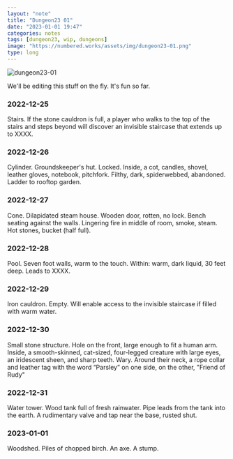 ```yaml
---
layout: "note"
title: "Dungeon23 01"
date: "2023-01-01 19:47"
categories: notes
tags: [dungeon23, wip, dungeons]
image: "https://numbered.works/assets/img/dungeon23-01.png"
type: long
---
```

![dungeon23-01](https://numbered.works/assets/img/dungeon23-01.png)

We'll be editing this stuff on the fly. It's fun so far.

### 2022-12-25
Stairs. If the stone cauldron is full, a player who walks to the top of the stairs and steps beyond will discover an invisible staircase that extends up to XXXX.

### 2022-12-26
Cylinder. Groundskeeper's hut. Locked. Inside, a cot, candles, shovel, leather gloves, notebook, pitchfork. Filthy, dark, spiderwebbed, abandoned. Ladder to rooftop garden.

### 2022-12-27
Cone. Dilapidated steam house. Wooden door, rotten, no lock. Bench seating against the walls. Lingering fire in middle of room, smoke, steam. Hot stones, bucket (half full).

### 2022-12-28
Pool. Seven foot walls, warm to the touch. Within: warm, dark liquid, 30 feet deep. Leads to XXXX.

### 2022-12-29
Iron cauldron. Empty. Will enable access to the invisible staircase if filled with warm water.

### 2022-12-30
Small stone structure. Hole on the front, large enough to fit a human arm. Inside, a smooth-skinned, cat-sized, four-legged creature with large eyes, an iridescent sheen, and sharp teeth. Wary. Around their neck, a rope collar and leather tag with the word “Parsley” on one side, on the other, "Friend of Rudy"

### 2022-12-31
Water tower. Wood tank full of fresh rainwater. Pipe leads from the tank into the earth. A rudimentary valve and tap near the base, rusted shut.

### 2023-01-01
Woodshed. Piles of chopped birch. An axe. A stump.
